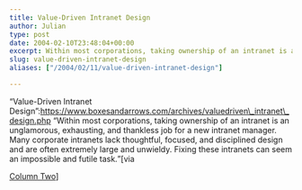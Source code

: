 ```yaml
---
title: Value-Driven Intranet Design
author: Julian
type: post
date: 2004-02-10T23:48:04+00:00
excerpt: Within most corporations, taking ownership of an intranet is an unglamorous, exhausting, and thankless job for a new intranet manager. Many corporate intranets lack thoughtful, focused, and disciplined design and are often extremely large and unwieldy. Fixing these intranets can seem an impossible and futile task.
slug: value-driven-intranet-design 
aliases: ["/2004/02/11/value-driven-intranet-design"]

---
```

&#8220;Value-Driven Intranet Design&#8221;:https://www.boxesandarrows.com/archives/valuedriven\_intranet\_design.php <q>Within most corporations, taking ownership of an intranet is an unglamorous, exhausting, and thankless job for a new intranet manager. Many corporate intranets lack thoughtful, focused, and disciplined design and are often extremely large and unwieldy. Fixing these intranets can seem an impossible and futile task.</q><!--more-->[via 

[Column Two][1]]

 [1]: https://www.steptwo.com.au/columntwo/